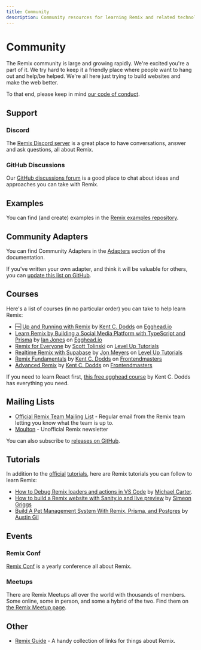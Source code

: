 ```yaml
---
title: Community
description: Community resources for learning Remix and related technologies
---
```


# Community

The Remix community is large and growing rapidly. We're excited you're a part of it. We try hard to keep it a friendly place where people want to hang out and help/be helped. We're all here just trying to build websites and make the web better.

To that end, please keep in mind [our code of conduct][our-code-of-conduct].

## Support

### Discord

The [Remix Discord server][remix-discord-server] is a great place to have conversations, answer and ask questions, all about Remix.

### GitHub Discussions

Our [GitHub discussions forum][git-hub-discussions-forum] is a good place to chat about ideas and approaches you can take with Remix.

## Examples

You can find (and create) examples in the [Remix examples repository][the-examples-repository].

## Community Adapters

You can find Community Adapters in the [Adapters][community-adapters] section of the documentation.

If you've written your own adapter, and think it will be valuable for others, you can [update this list on GitHub][community-adapters-github].

## Courses

Here's a list of courses (in no particular order) you can take to help learn Remix:

- 🆓 [Up and Running with Remix][up-and-running-with-remix] by [Kent C. Dodds][kent-c-dodds] on [Egghead.io][egghead-io]
- [Learn Remix by Building a Social Media Platform with TypeScript and Prisma][learn-remix-by-building-a-social-media-platform-with-type-script-and-prisma] by [Ian Jones][ian-jones] on [Egghead.io][egghead-io]
- [Remix for Everyone][remix-for-everyone] by [Scott Tolinski][scott-tolinski] on [Level Up Tutorials][level-up-tutorials]
- [Realtime Remix with Supabase][realtime-remix-with-supabase] by [Jon Meyers][jon-meyers] on [Level Up Tutorials][level-up-tutorials]
- [Remix Fundamentals][remix-fundamentals] by [Kent C. Dodds][kent-c-dodds] on [Frontendmasters][frontend-masters]
- [Advanced Remix][advanced-remix] by [Kent C. Dodds][kent-c-dodds] on [Frontendmasters][frontend-masters]

If you need to learn React first, [this free egghead course][this-free-egghead-course] by Kent C. Dodds has everything you need.

## Mailing Lists

- [Official Remix Team Mailing List][official-remix-team-mailing-list] - Regular email from the Remix team letting you know what the team is up to.
- [Moulton][moulton] - Unofficial Remix newsletter

You can also subscribe to [releases on GitHub][releases-on-git-hub].

## Tutorials

In addition to the [official][official] [tutorials][tutorials], here are Remix tutorials you can follow to learn Remix:

- [How to Debug Remix loaders and actions in VS Code][how-to-debug-remix-loaders-and-actions-in-vs-code] by [Michael Carter][michael-carter].
- [How to build a Remix website with Sanity.io and live preview][how-to-build-a-remix-website-with-sanity-io-and-live-preview] by [Simeon Griggs][simeon-griggs]
- [Build A Pet Management System With Remix, Prisma, and Postgres][build-a-pet-management-system-with-remix-prisma-and-postgres]
  by [Austin Gil][austin-gil]

## Events

### Remix Conf

[Remix Conf][remix-conf] is a yearly conference all about Remix.

### Meetups

There are Remix Meetups all over the world with thousands of members. Some online, some in person, and some a hybrid of the two. Find them on [the Remix Meetup page][the-remix-meetup-page].

## Other

- [Remix Guide][remix-guide] - A handy collection of links for things about Remix.

[our-code-of-conduct]: https://github.com/remix-run/remix/blob/main/CODE_OF_CONDUCT.md
[remix-discord-server]: https://rmx.as/discord
[git-hub-discussions-forum]: https://github.com/remix-run/remix/discussions
[the-examples-repository]: https://github.com/remix-run/examples
[up-and-running-with-remix]: https://rmx.as/egghead-course
[kent-c-dodds]: https://twitter.com/kentcdodds
[egghead-io]: https://egghead.io
[learn-remix-by-building-a-social-media-platform-with-type-script-and-prisma]: https://egghead.io/courses/learn-remix-by-building-a-social-media-platform-with-typescript-and-prisma-cddb0550
[ian-jones]: https://twitter.com/_jonesian
[remix-for-everyone]: https://leveluptutorials.com/tutorials/remix-for-everyone
[scott-tolinski]: https://twitter.com/stolinski
[level-up-tutorials]: https://leveluptutorials.com
[realtime-remix-with-supabase]: https://leveluptutorials.com/tutorials/realtime-remix-with-supabase
[jon-meyers]: https://twitter.com/jonmeyers_io
[this-free-egghead-course]: https://kcd.im/beginner-react
[official-remix-team-mailing-list]: https://remix.run/newsletter
[moulton]: https://www.readmoulton.com
[releases-on-git-hub]: https://github.com/remix-run/remix/releases
[official]: ../tutorials/blog
[tutorials]: ../tutorials/jokes
[how-to-debug-remix-loaders-and-actions-in-vs-code]: https://www.youtube.com/watch?v=pf9A9nBOnRc
[michael-carter]: https://twitter.com/kiliman
[how-to-build-a-remix-website-with-sanity-io-and-live-preview]: https://www.sanity.io/guides/remix-run-live-preview
[simeon-griggs]: https://twitter.com/simeongriggs
[build-a-pet-management-system-with-remix-prisma-and-postgres]: https://www.youtube.com/watch?v=wqyHGQlZcws&list=PLTnRtjQN5ieYu9SdwLvzKYFVtfqySY7FT
[austin-gil]: https://twitter.com/heyAustinGil
[remix-conf]: /conf
[the-remix-meetup-page]: https://rmx.as/meetup
[remix-guide]: https://remix.guide
[frontend-masters]: https://frontendmasters.com
[remix-fundamentals]: https://frontendmasters.com/courses/remix/
[advanced-remix]: https://frontendmasters.com/courses/advanced-remix/
[community-adapters]: ../other-api/adapter#community-adapters
[community-adapters-github]: https://github.com/remix-run/remix/blob/main/docs/other-api/adapter.md#community-adapters

